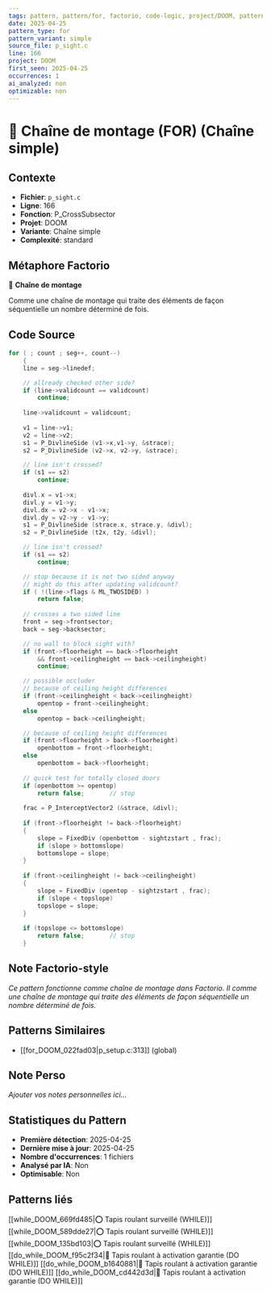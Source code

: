 ```yaml
---
tags: pattern, pattern/for, factorio, code-logic, project/DOOM, pattern/variant/simple
date: 2025-04-25
pattern_type: for
pattern_variant: simple
source_file: p_sight.c
line: 166
project: DOOM
first_seen: 2025-04-25
occurrences: 1
ai_analyzed: non
optimizable: non
---
```


# 🔄 Chaîne de montage (FOR) (Chaîne simple)

## Contexte
- **Fichier**: `p_sight.c`
- **Ligne**: 166
- **Fonction**: P_CrossSubsector
- **Projet**: DOOM
- **Variante**: Chaîne simple
- **Complexité**: standard

## Métaphore Factorio
🔄 **Chaîne de montage**

Comme une chaîne de montage qui traite des éléments de façon séquentielle un nombre déterminé de fois.

## Code Source
```c
for ( ; count ; seg++, count--)
    {
	line = seg->linedef;

	// allready checked other side?
	if (line->validcount == validcount)
	    continue;
	
	line->validcount = validcount;
		
	v1 = line->v1;
	v2 = line->v2;
	s1 = P_DivlineSide (v1->x,v1->y, &strace);
	s2 = P_DivlineSide (v2->x, v2->y, &strace);

	// line isn't crossed?
	if (s1 == s2)
	    continue;
	
	divl.x = v1->x;
	divl.y = v1->y;
	divl.dx = v2->x - v1->x;
	divl.dy = v2->y - v1->y;
	s1 = P_DivlineSide (strace.x, strace.y, &divl);
	s2 = P_DivlineSide (t2x, t2y, &divl);

	// line isn't crossed?
	if (s1 == s2)
	    continue;	

	// stop because it is not two sided anyway
	// might do this after updating validcount?
	if ( !(line->flags & ML_TWOSIDED) )
	    return false;
	
	// crosses a two sided line
	front = seg->frontsector;
	back = seg->backsector;

	// no wall to block sight with?
	if (front->floorheight == back->floorheight
	    && front->ceilingheight == back->ceilingheight)
	    continue;	

	// possible occluder
	// because of ceiling height differences
	if (front->ceilingheight < back->ceilingheight)
	    opentop = front->ceilingheight;
	else
	    opentop = back->ceilingheight;

	// because of ceiling height differences
	if (front->floorheight > back->floorheight)
	    openbottom = front->floorheight;
	else
	    openbottom = back->floorheight;
		
	// quick test for totally closed doors
	if (openbottom >= opentop)	
	    return false;		// stop
	
	frac = P_InterceptVector2 (&strace, &divl);
		
	if (front->floorheight != back->floorheight)
	{
	    slope = FixedDiv (openbottom - sightzstart , frac);
	    if (slope > bottomslope)
		bottomslope = slope;
	}
		
	if (front->ceilingheight != back->ceilingheight)
	{
	    slope = FixedDiv (opentop - sightzstart , frac);
	    if (slope < topslope)
		topslope = slope;
	}
		
	if (topslope <= bottomslope)
	    return false;		// stop				
    }
```

## Note Factorio-style
*Ce pattern fonctionne comme chaîne de montage dans Factorio. Il comme une chaîne de montage qui traite des éléments de façon séquentielle un nombre déterminé de fois.*

## Patterns Similaires
- [[for_DOOM_022fad03|p_setup.c:313]] (global)

## Note Perso
*Ajouter vos notes personnelles ici...*

## Statistiques du Pattern
- **Première détection**: 2025-04-25
- **Dernière mise à jour**: 2025-04-25
- **Nombre d'occurrences**: 1 fichiers
- **Analysé par IA**: Non
- **Optimisable**: Non

## Patterns liés
[[while_DOOM_669fd485|⭕ Tapis roulant surveillé (WHILE)]]
[[while_DOOM_589dde27|⭕ Tapis roulant surveillé (WHILE)]]
[[while_DOOM_135bd103|⭕ Tapis roulant surveillé (WHILE)]]
[[do_while_DOOM_f95c2f34|🔄 Tapis roulant à activation garantie (DO WHILE)]]
[[do_while_DOOM_b1640881|🔄 Tapis roulant à activation garantie (DO WHILE)]]
[[do_while_DOOM_cd442d3d|🔄 Tapis roulant à activation garantie (DO WHILE)]]
